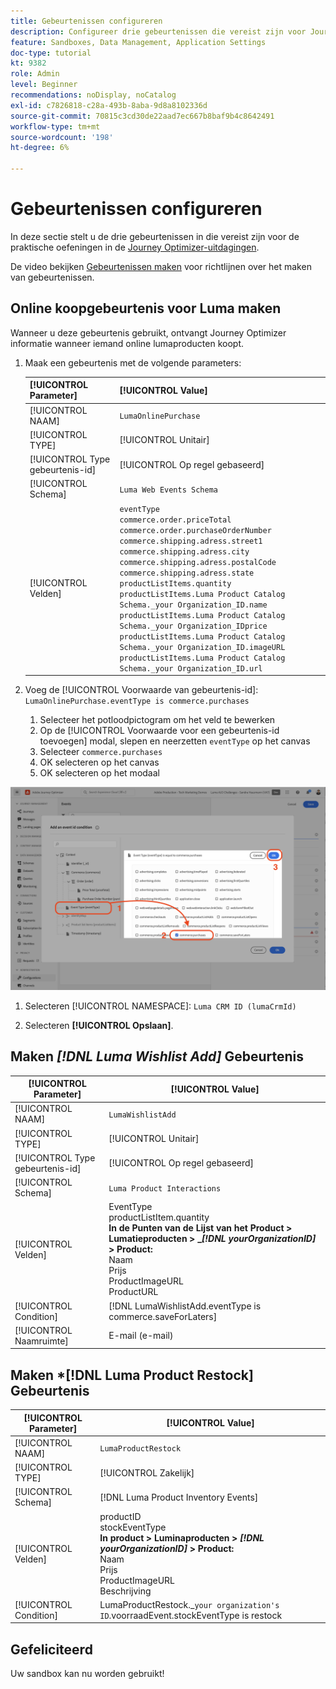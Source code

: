 ```yaml
---
title: Gebeurtenissen configureren
description: Configureer drie gebeurtenissen die vereist zijn voor Journey Optimizer Challenges
feature: Sandboxes, Data Management, Application Settings
doc-type: tutorial
kt: 9382
role: Admin
level: Beginner
recommendations: noDisplay, noCatalog
exl-id: c7826818-c28a-493b-8aba-9d8a8102336d
source-git-commit: 70815c3cd30de22aad7ec667b8baf9b4c8642491
workflow-type: tm+mt
source-wordcount: '198'
ht-degree: 6%

---
```


# Gebeurtenissen configureren

In deze sectie stelt u de drie gebeurtenissen in die vereist zijn voor de praktische oefeningen in de [Journey Optimizer-uitdagingen](/help/challenges/introduction-and-prerequisites.md).

De video bekijken [Gebeurtenissen maken](/help/set-up-journeys/create-events.md) voor richtlijnen over het maken van gebeurtenissen.

## Online koopgebeurtenis voor Luma maken

Wanneer u deze gebeurtenis gebruikt, ontvangt Journey Optimizer informatie wanneer iemand online lumaproducten koopt.

1. Maak een gebeurtenis met de volgende parameters:

   | [!UICONTROL Parameter] | [!UICONTROL Value] |
   |-------------|-----------|
   | [!UICONTROL NAAM] | `LumaOnlinePurchase` |
   | [!UICONTROL TYPE] | [!UICONTROL Unitair] |
   | [!UICONTROL Type gebeurtenis-id] | [!UICONTROL Op regel gebaseerd] |
   | [!UICONTROL Schema] | `Luma Web Events Schema` |
   | [!UICONTROL Velden] | `eventType` <br>`commerce.order.priceTotal`<br>`commerce.order.purchaseOrderNumber`<br>`commerce.shipping.adress.street1`<br>`commerce.shipping.adress.city`<br>`commerce.shipping.adress.postalCode`<br>`commerce.shipping.adress.state`<br>`productListItems.quantity`<br>`productListItems.Luma Product Catalog Schema._your Organization_ID.name`<br>`productListItems.Luma Product Catalog Schema._your Organization_IDprice`<br>`productListItems.Luma Product Catalog Schema._your Organization_ID.imageURL`<br>`productListItems.Luma Product Catalog Schema._your Organization_ID.url` |

2. Voeg de [!UICONTROL Voorwaarde van gebeurtenis-id]: `LumaOnlinePurchase.eventType is commerce.purchases`

   1. Selecteer het potloodpictogram om het veld te bewerken
   2. Op de [!UICONTROL Voorwaarde voor een gebeurtenis-id toevoegen] modal, slepen en neerzetten `eventType` op het canvas
   3. Selecteer `commerce.purchases`
   4. OK selecteren op het canvas
   5. OK selecteren op het modaal

![Gebeurtenisvoorwaarde toevoegen](/help/tutorial-configure-a-training-sandbox/assets/Event-lumaOnlinePurchase-condition-1.png)

1. Selecteren [!UICONTROL NAMESPACE]: `Luma CRM ID (lumaCrmId)`

2. Selecteren **[!UICONTROL Opslaan]**.

## Maken *[!DNL Luma Wishlist Add]* Gebeurtenis

| [!UICONTROL Parameter] | [!UICONTROL Value] |
|-------------|-----------|
| [!UICONTROL NAAM] | `LumaWishlistAdd` |
| [!UICONTROL TYPE] | [!UICONTROL Unitair] |
| [!UICONTROL Type gebeurtenis-id] | [!UICONTROL Op regel gebaseerd] |
| [!UICONTROL Schema] | `Luma Product Interactions` |
| [!UICONTROL Velden] | EventType<br>productListItem.quantity<br><b>In de Punten van de Lijst van het Product > Lumatieproducten > _*[!DNL yourOrganizationID]* > Product:</b> <br>Naam<br>Prijs<br> ProductImageURL<br>ProductURL |
| [!UICONTROL Condition] | [!DNL LumaWishlistAdd.eventType is commerce.saveForLaters] |
| [!UICONTROL Naamruimte] | E-mail (e-mail) |

## Maken *[!DNL Luma Product Restock] Gebeurtenis

| [!UICONTROL Parameter] | [!UICONTROL Value] |
|-------------|-----------|
| [!UICONTROL NAAM] | `LumaProductRestock` |
| [!UICONTROL TYPE] | [!UICONTROL Zakelijk] |
| [!UICONTROL Schema] | [!DNL Luma Product Inventory Events] |
| [!UICONTROL Velden] | productID <br> stockEventType<br><b>In product > Luminaproducten > *[!DNL yourOrganizationID]* > Product:</b> <br>Naam<br>Prijs<br> ProductImageURL<br>Beschrijving |
| [!UICONTROL Condition] | LumaProductRestock._`your organization's ID`.voorraadEvent.stockEventType is restock |

## Gefeliciteerd

Uw sandbox kan nu worden gebruikt!
